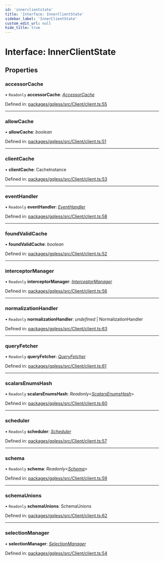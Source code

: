 ```yaml
---
id: 'innerclientstate'
title: 'Interface: InnerClientState'
sidebar_label: 'InnerClientState'
custom_edit_url: null
hide_title: true
---
```


# Interface: InnerClientState

## Properties

### accessorCache

• `Readonly` **accessorCache**: [_AccessorCache_](accessorcache.md)

Defined in: [packages/gqless/src/Client/client.ts:55](https://github.com/PabloSzx/gqless/blob/master/packages/gqless/src/Client/client.ts#L55)

---

### allowCache

• **allowCache**: _boolean_

Defined in: [packages/gqless/src/Client/client.ts:51](https://github.com/PabloSzx/gqless/blob/master/packages/gqless/src/Client/client.ts#L51)

---

### clientCache

• **clientCache**: CacheInstance

Defined in: [packages/gqless/src/Client/client.ts:53](https://github.com/PabloSzx/gqless/blob/master/packages/gqless/src/Client/client.ts#L53)

---

### eventHandler

• `Readonly` **eventHandler**: [_EventHandler_](../classes/eventhandler.md)

Defined in: [packages/gqless/src/Client/client.ts:58](https://github.com/PabloSzx/gqless/blob/master/packages/gqless/src/Client/client.ts#L58)

---

### foundValidCache

• **foundValidCache**: _boolean_

Defined in: [packages/gqless/src/Client/client.ts:52](https://github.com/PabloSzx/gqless/blob/master/packages/gqless/src/Client/client.ts#L52)

---

### interceptorManager

• `Readonly` **interceptorManager**: [_InterceptorManager_](interceptormanager.md)

Defined in: [packages/gqless/src/Client/client.ts:56](https://github.com/PabloSzx/gqless/blob/master/packages/gqless/src/Client/client.ts#L56)

---

### normalizationHandler

• `Readonly` **normalizationHandler**: _undefined_ \| NormalizationHandler

Defined in: [packages/gqless/src/Client/client.ts:63](https://github.com/PabloSzx/gqless/blob/master/packages/gqless/src/Client/client.ts#L63)

---

### queryFetcher

• `Readonly` **queryFetcher**: [_QueryFetcher_](../modules.md#queryfetcher)

Defined in: [packages/gqless/src/Client/client.ts:61](https://github.com/PabloSzx/gqless/blob/master/packages/gqless/src/Client/client.ts#L61)

---

### scalarsEnumsHash

• `Readonly` **scalarsEnumsHash**: _Readonly_<[_ScalarsEnumsHash_](../modules.md#scalarsenumshash)\>

Defined in: [packages/gqless/src/Client/client.ts:60](https://github.com/PabloSzx/gqless/blob/master/packages/gqless/src/Client/client.ts#L60)

---

### scheduler

• `Readonly` **scheduler**: [_Scheduler_](scheduler.md)

Defined in: [packages/gqless/src/Client/client.ts:57](https://github.com/PabloSzx/gqless/blob/master/packages/gqless/src/Client/client.ts#L57)

---

### schema

• `Readonly` **schema**: _Readonly_<[_Schema_](schema.md)\>

Defined in: [packages/gqless/src/Client/client.ts:59](https://github.com/PabloSzx/gqless/blob/master/packages/gqless/src/Client/client.ts#L59)

---

### schemaUnions

• `Readonly` **schemaUnions**: SchemaUnions

Defined in: [packages/gqless/src/Client/client.ts:62](https://github.com/PabloSzx/gqless/blob/master/packages/gqless/src/Client/client.ts#L62)

---

### selectionManager

• **selectionManager**: [_SelectionManager_](selectionmanager.md)

Defined in: [packages/gqless/src/Client/client.ts:54](https://github.com/PabloSzx/gqless/blob/master/packages/gqless/src/Client/client.ts#L54)
